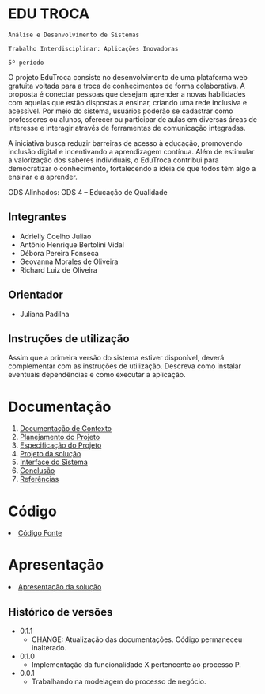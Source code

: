 # EDU TROCA

`Análise e Desenvolvimento de Sistemas`

`Trabalho Interdisciplinar: Aplicações Inovadoras`

`5º período`

O projeto EduTroca consiste no desenvolvimento de uma plataforma web gratuita voltada para a troca de conhecimentos de forma colaborativa. A proposta é conectar pessoas que desejam aprender a novas habilidades com aquelas que estão dispostas a ensinar, criando uma rede inclusiva e acessível. Por meio do sistema, usuários poderão se cadastrar como professores ou alunos, oferecer ou participar de aulas em diversas áreas de interesse e interagir através de ferramentas de comunicação integradas.

A iniciativa busca reduzir barreiras de acesso à educação, promovendo inclusão digital e incentivando a aprendizagem contínua. Além de estimular a valorização dos saberes individuais, o EduTroca contribui para democratizar o conhecimento, fortalecendo a ideia de que todos têm algo a ensinar e a aprender.

ODS Alinhados: ODS 4 – Educação de Qualidade

## Integrantes

* Adrielly Coelho Juliao
* Antônio Henrique Bertolini Vidal
* Débora Pereira Fonseca
* Geovanna Morales de Oliveira
* Richard Luiz de Oliveira

## Orientador

* Juliana Padilha

## Instruções de utilização

Assim que a primeira versão do sistema estiver disponível, deverá complementar com as instruções de utilização. Descreva como instalar eventuais dependências e como executar a aplicação.

# Documentação

<ol>
<li><a href="docs/1-Contexto.md"> Documentação de Contexto</a></li>
<li><a href="docs/2-Planejamento-Projeto.md"> Planejamento do Projeto</a></li>
<li><a href="docs/3-Especificação.md"> Especificação do Projeto</a></li>
<li><a href="docs/4-Projeto-Solucao.md"> Projeto da solução</a></li>
<li><a href="docs/5-Interface-Sistema.md"> Interface do Sistema</a></li>
<li><a href="docs/6-Conclusão.md"> Conclusão</a></li>
<li><a href="docs/7-Referências.md"> Referências</a></li>
</ol>

# Código

<li><a href="src/README.md"> Código Fonte</a></li>

# Apresentação

<li><a href="presentation/README.md"> Apresentação da solução</a></li>


## Histórico de versões

* 0.1.1
    * CHANGE: Atualização das documentações. Código permaneceu inalterado.
* 0.1.0
    * Implementação da funcionalidade X pertencente ao processo P.
* 0.0.1
    * Trabalhando na modelagem do processo de negócio.


